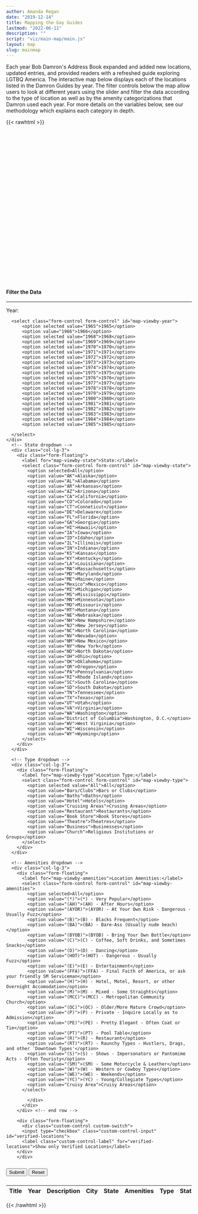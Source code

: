 ```yaml
---
author: Amanda Regan
date: "2019-12-14"
title: Mapping the Gay Guides
lastmod: "2022-06-11"
description: ""
script: "viz/main-map/main.js"
layout: map
slug: mainmap
---
```


Each year Bob Damron's Address Book expanded and added new locations, updated entries, and provided readers with a refreshed guide exploring LGTBQ America. The interactive map below displays each of the locations listed in the Damron Guides by year. The filter controls below the map allow users to look at different years using the slider and filter the data according to the type of location as well as by the amenity categorizations that Damron used each year. For more details on the variables below, see our methodology which explains each category in depth.

{{< rawhtml >}}
<!-- <div class="row">
  <div id="accordion" class="col-lg-12">
    <div class="card">
    <div class="card-header" id="headingTwo">
      <h5 class="mb-0">
        <button class="btn btn-link collapsed" data-toggle="collapse" data-target="#collapseTwo" aria-expanded="false" aria-controls="collapseTwo">
        <i class="fa-solid fa-angle-down"></i> How to Use this Map
        </button>
      </h5>
    </div>
    <div id="collapseTwo" class="collapse" aria-labelledby="headingTwo" data-parent="#accordion">
      <div class="card-body">
        Anim pariatur cliche reprehenderit, enim eiusmod high life accusamus terry richardson ad squid. 3 wolf moon officia aute, non cupidatat skateboard dolor brunch. Food truck quinoa nesciunt laborum eiusmod. Brunch 3 wolf moon tempor, sunt aliqua put a bird on it squid single-origin coffee nulla assumenda shoreditch et. Nihil anim keffiyeh helvetica, craft beer labore wes anderson cred nesciunt sapiente ea proident. Ad vegan excepteur butcher vice lomo. Leggings occaecat craft beer farm-to-table, raw denim aesthetic synth nesciunt you probably haven't heard of them accusamus labore sustainable VHS.
      </div>
    </div>
  </div>
  </div>
</div> -->

<div class="row visualization">
  <div class="col-lg-12">
    <div id="map" style="height: 400px;"></div>
  </div>
</div>

<div class="viz-info" style="margin-top: 15px;"></div>

<div class="container card" style ="margin-top: 30px;">
  <h4 style="margin-top:15px">Filter the Data</h4>
    <hr style="margin-top:0px;">

  <form id="mggmapcontrols" class="card-body" style="padding-top: 0px;">
    <div class="row">
    <div class="col-lg-3">
      <label for="map-viewby-year">Year:</label>

      <select class="form-control form-control" id="map-viewby-year">
          <option selected value="1965">1965</option>
          <option value="1966">1966</option>
          <option selected value="1968">1968</option>
          <option selected value="1969">1969</option>
          <option selected value="1970">1970</option>
          <option selected value="1971">1971</option>
          <option selected value="1972">1972</option>
          <option selected value="1973">1973</option>
          <option selected value="1974">1974</option>
          <option selected value="1975">1975</option>
          <option selected value="1976">1976</option>
          <option selected value="1977">1977</option>
          <option selected value="1978">1978</option>
          <option selected value="1979">1979</option>
          <option selected value="1980">1980</option>
          <option selected value="1981">1981</option>
          <option selected value="1982">1982</option>
          <option selected value="1983">1983</option>
          <option selected value="1984">1984</option>
          <option selected value="1985">1985</option>

      </select>
    </div>
      <!-- State dropdown -->
      <div class="col-lg-3">
        <div class="form-floating">
          <label for="map-viewby-state">State:</label>
          <select class="form-control form-control" id="map-viewby-state">
            <option selected>All</option>
            <option value="AK">Alaska</option>
            <option value="AL">Alabama</option>
            <option value="AR">Arkansas</option>
            <option value="AZ">Arizona</option>
            <option value="CA">California</option>
            <option value="CO">Colorado</option>
            <option value="CT">Conneticut</option>
            <option value="DE">Delaware</option>
            <option value="FL">Florida</option>
            <option value="GA">Georgia</option>
            <option value="HI">Hawaii</option>
            <option value="IA">Iowa</option>
            <option value="ID">Idaho</option>
            <option value="IL">Illinois</option>
            <option value="IN">Indiana</option>
            <option value="KS">Kansas</option>
            <option value="KY">Kentucky</option>
            <option value="LA">Louisiana</option>
            <option value="MA">Massachusetts</option>
            <option value="MD">Maryland</option>
            <option value="ME">Maine</option>
            <option value="Mexico">Mexico</option>
            <option value="MI">Michigan</option>
            <option value="MS">Mississippi</option>
            <option value="MN">Minnesota</option>
            <option value="MO">Missouri</option>
            <option value="MT">Montana</option>
            <option value="NE">Nebraska</option>
            <option value="NH">New Hampshire</option>
            <option value="NJ">New Jersey</option>
            <option value="NC">North Carolina</option>
            <option value="NV">Nevada</option>
            <option value="NM">New Mexico</option>
            <option value="NY">New York</option>
            <option value="ND">North Dakota</option>
            <option value="OH">Ohio</option>
            <option value="OK">Oklahoma</option>
            <option value="OR">Oregon</option>
            <option value="PA">Pennsylvania</option>
            <option value="RI">Rhode Island</option>
            <option value="SC">South Carolina</option>
            <option value="SD">South Dakota</option>
            <option value="TN">Tennessee</option>
            <option value="TX">Texas</option>
            <option value="UT">Utah</option>
            <option value="VA">Virginia</option>
            <option value="WA">Washington</option>
            <option value="District of Columbia">Washington, D.C.</option>
            <option value="WV">West Virginia</option>
            <option value="WI">Wisconsin</option>
            <option value="WY">Wyoming</option>
          </select>
        </div>
      </div>

      <!-- Type dropdown -->
      <div class="col-lg-3">
        <div class="form-floating">
          <label for="map-viewby-type">Location Type:</label>
          <select class="form-control form-control" id="map-viewby-type">
            <option selected value="All">All</option>
            <option value="Bars/Clubs">Bars or Clubs</option>
            <option value="Baths">Baths</option>
            <option value="Hotel">Hotels</option>
            <option value="Cruising Areas">Crusing Areas</option>
            <option value="Restaurant">Restaurants</option>
            <option value="Book Store">Book Stores</option>
            <option value="Theatre">Theatres</option>
            <option value="Business">Businesses</option>
            <option value="Church">Religious Institutions or Groups</option>
          </select>
        </div>
      </div>

      <!-- Amenities dropdown -->
      <div class="col-lg-3">
        <div class="form-floating">
          <label for="map-viewby-amenities">Location Amenities:</label>
          <select class="form-control form-control" id="map-viewby-amenities">
            <option selected>All</option>
            <option value="(*)">(*) - Very Popular</option>
            <option value="(AH)">(AH) - After Hours</option>
            <option value="(AYOR)">(AYOR) - At Your Own Risk - Dangerous - Usually Fuzz</option>
            <option value="(B)">(B) - Blacks Frequent</option>
            <option value="(BA)">(BA) - Bare-Ass (Usually nude beach)</option>
            <option value="(BYOB)">(BYOB) - Bring Your Own Bottle</option>
            <option value="(C)">(C) - Coffee, Soft Drinks, and Sometimes Snacks</option>
            <option value="(D)">(D) - Dancing</option>
            <option value="(HOT)">(HOT) - Dangerous - Usually Fuzz</option>
            <option value="(E)">(E) - Entertainment</option>
            <option value="(FFA)">(FFA) - Final Faith of America, or ask your friendly SM Serviceman</option>
            <option value="(H)">(H) - Hotel, Motel, Resort, or other Overnight Accomodation</option>
            <option value="(M)">(M) - Mixed - Some Straights</option>
            <option value="(MCC)">(MCC) - Metropolitan Community Church</option>
            <option value="(OC)">(OC) - Older/More Mature Crowd</option>
            <option value="(P)">(P) - Private - Inquire Locally as to Admission</option>
            <option value="(PE)">(PE) - Pretty Elegant - Often Coat or Tie</option>
            <option value="(PT)">(PT) - Pool Table</option>
            <option value="(R)">(R) - Restaurant</option>
            <option value="(RT)">(RT) - Raunchy Types - Hustlers, Drags, and other 'Downtown Types'</option>
            <option value="(S)">(S) - Shows - Impersonators or Pantomime Acts - Often Touristy</option>
            <option value="(SM)">(SM) - Some Motorcycle & Leather</option>
            <option value="(W)">(W) - Western or Cowboy Types</option>
            <option value="(WE)">(WE) - Weekends</option>
            <option value="(YC)">(YC) - Young/Collegiate Types</option>
            <option value="Cruisy Area">Cruisy Areas</option>
          </select>

            </div>
          </div>
        </div> <!-- end row -->

        <div class="form-floating">
          <div class="custom-control custom-switch">
          <input type="checkbox" class="custom-control-input"  id="verified-locations">
          <label class="custom-control-label" for="verified-locations">Show only Verified Locations</label>
        </div>
        </div>
<button style="margin-top:10px;" type="button" id="runbutton" class="btn btn-primary">Submit</button>
<button style="margin-top:10px;" type="button" id="reset-btn" class="btn btn-primary">Reset</button>
</form>
</div> <!-- end container for viz controls -->

<div class="row" style="margin-top: 25px;">
  <div class="col-lg-12" id="mggdata_table">
    <table id="example" class="table table-striped table-bordered" width="100%">
      <thead>
              <tr>
                  <th>Title</th>
                  <th>Year</th>
                  <th>Description</th>
                  <th>City</th>
                  <th>State</th>
                  <th>Amenities</th>
                  <th>Type</th>
                  <th>Status</th>
              </tr>
          </thead>
          <tbody>
              </tbody>
</table>

  </div>
</div>
{{< /rawhtml >}}

